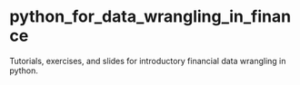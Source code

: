 # python_for_data_wrangling_in_finance
Tutorials, exercises, and slides for introductory financial data wrangling in python.
